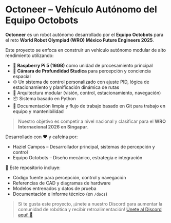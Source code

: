 # Octoneer – Vehículo Autónomo del Equipo Octobots

**Octoneer** es un robot autónomo desarrollado por el **Equipo Octobots** para el reto **World Robot Olympiad (WRO) México Future Engineers 2025**.

Este proyecto se enfoca en construir un vehículo autónomo modular de alto rendimiento utilizando:

- 🧠 **Raspberry Pi 5 (16GB)** como unidad de procesamiento principal
- 🎥 **Cámara de Profundidad Studica** para percepción y conciencia espacial
- ⚙️ Un sistema de control personalizado con ajuste PID, lógica de estacionamiento y planificación dinámica de rutas
- 🧩 Arquitectura modular (visión, control, estacionamiento, navegación)
- 📦 Sistema basado en Python
- 📝 Documentación limpia y flujo de trabajo basado en Git para trabajo en equipo y mantenibilidad

> Nuestro objetivo es competir a nivel nacional y clasificar para el **WRO Internacional 2026 en Singapur**.

Desarrollado con ❤️ y cafeína por:
- Haziel Campos – Desarrollador principal, sistemas de percepción y control
- Equipo Octobots – Diseño mecánico, estrategia e integración

📁 Este repositorio incluye:
- Código fuente para percepción, control y navegación
- Referencias de CAD y diagramas de hardware
- Modelos entrenados y datos de prueba
- Documentación e informe técnico (en `/docs`)

> Si te gusta este proyecto, ¡únete a nuestro Discord para aumentar la comunidad de robótica y recibir retroalimentación! [Únete al Discord aquí! 🦑](https://discord.gg/gCf6xwBBVd)

